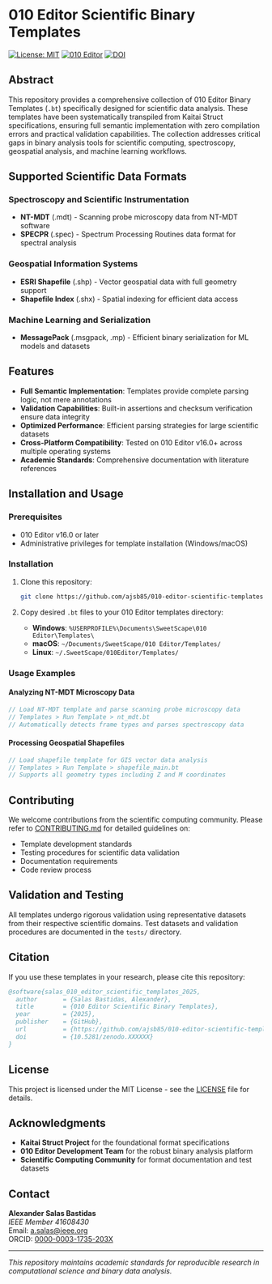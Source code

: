 # 010 Editor Scientific Binary Templates

[![License: MIT](https://img.shields.io/badge/License-MIT-yellow.svg)](https://opensource.org/licenses/MIT)
[![010 Editor](https://img.shields.io/badge/010%20Editor-v16.0+-blue.svg)](https://www.sweetscape.com/010editor/)
[![DOI](https://zenodo.org/badge/DOI/10.5281/zenodo.XXXXXX.svg)](https://doi.org/10.5281/zenodo.XXXXXX)

## Abstract

This repository provides a comprehensive collection of 010 Editor Binary Templates (`.bt`) specifically designed for scientific data analysis. These templates have been systematically transpiled from Kaitai Struct specifications, ensuring full semantic implementation with zero compilation errors and practical validation capabilities. The collection addresses critical gaps in binary analysis tools for scientific computing, spectroscopy, geospatial analysis, and machine learning workflows.

## Supported Scientific Data Formats

### Spectroscopy and Scientific Instrumentation

- **NT-MDT** (.mdt) - Scanning probe microscopy data from NT-MDT software
- **SPECPR** (.spec) - Spectrum Processing Routines data format for spectral analysis

### Geospatial Information Systems

- **ESRI Shapefile** (.shp) - Vector geospatial data with full geometry support
- **Shapefile Index** (.shx) - Spatial indexing for efficient data access

### Machine Learning and Serialization

- **MessagePack** (.msgpack, .mp) - Efficient binary serialization for ML models and datasets

## Features

- **Full Semantic Implementation**: Templates provide complete parsing logic, not mere annotations
- **Validation Capabilities**: Built-in assertions and checksum verification ensure data integrity
- **Optimized Performance**: Efficient parsing strategies for large scientific datasets
- **Cross-Platform Compatibility**: Tested on 010 Editor v16.0+ across multiple operating systems
- **Academic Standards**: Comprehensive documentation with literature references

## Installation and Usage

### Prerequisites

- 010 Editor v16.0 or later
- Administrative privileges for template installation (Windows/macOS)

### Installation

1. Clone this repository:

   ```bash
   git clone https://github.com/ajsb85/010-editor-scientific-templates.git
   ```

2. Copy desired `.bt` files to your 010 Editor templates directory:
   - **Windows**: `%USERPROFILE%\Documents\SweetScape\010 Editor\Templates\`
   - **macOS**: `~/Documents/SweetScape/010 Editor/Templates/`
   - **Linux**: `~/.SweetScape/010Editor/Templates/`

### Usage Examples

#### Analyzing NT-MDT Microscopy Data

```cpp
// Load NT-MDT template and parse scanning probe microscopy data
// Templates > Run Template > nt_mdt.bt
// Automatically detects frame types and parses spectroscopy data
```

#### Processing Geospatial Shapefiles

```cpp
// Load shapefile template for GIS vector data analysis
// Templates > Run Template > shapefile_main.bt
// Supports all geometry types including Z and M coordinates
```

## Contributing

We welcome contributions from the scientific computing community. Please refer to [CONTRIBUTING.md](CONTRIBUTING.md) for detailed guidelines on:

- Template development standards
- Testing procedures for scientific data validation
- Documentation requirements
- Code review process

## Validation and Testing

All templates undergo rigorous validation using representative datasets from their respective scientific domains. Test datasets and validation procedures are documented in the `tests/` directory.

## Citation

If you use these templates in your research, please cite this repository:

```bibtex
@software{salas_010_editor_scientific_templates_2025,
  author       = {Salas Bastidas, Alexander},
  title        = {010 Editor Scientific Binary Templates},
  year         = {2025},
  publisher    = {GitHub},
  url          = {https://github.com/ajsb85/010-editor-scientific-templates},
  doi          = {10.5281/zenodo.XXXXXX}
}
```

## License

This project is licensed under the MIT License - see the [LICENSE](LICENSE) file for details.

## Acknowledgments

- **Kaitai Struct Project** for the foundational format specifications
- **010 Editor Development Team** for the robust binary analysis platform
- **Scientific Computing Community** for format documentation and test datasets

## Contact

**Alexander Salas Bastidas**  
*IEEE Member 41608430*  
Email: <a.salas@ieee.org>  
ORCID: [0000-0003-1735-203X](https://orcid.org/0000-0003-1735-203X)

---

*This repository maintains academic standards for reproducible research in computational science and binary data analysis.*
